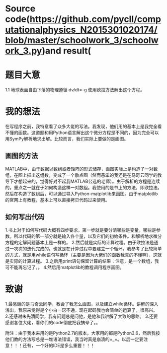 # Source code(https://github.com/pycll/computationalphysics_N2015301020174/blob/master/schoolwork_3/schoolwork_3.py)and result(

# 题目大意
1.1 地球表面自由下落的物理遵循 dv/dt=-g 使用欧拉方法解出这个方程。

# 我的想法
在写程序之前，我特意看了众多大佬的写法。我发现，他们用的基本上是我完全看不懂的函数。这道题和用Python语言解出这个微分方程是不同的，因为完全可以用SymPy解析地求出解。比较而言，我们实际上要做的是画图。
## 画图的方法
MATLAB中，由于数据以数组或者矩阵的形式储存，画图实际上是构造了一对数组，在图上描出这组数，变成了一个散点图（然而愚笨的我还是在马奇云同学的教导下才想起来的，觉得好对不起我MATLAB公选的老师）。由于解析的方程是连续的，重点之一就在于如何构造这样一对数组。我使用的是书上的方法，即欧拉法。
然后在构造了数组后，可以通过导入Python-matplotlib来画图。由于matplotlib的官网上有教程，基本上可以直接拷贝代码过来使用。
## 如何写出代码 
1.书上对于如何写代码大概有四步要求，第一步就是要分清哪些是变量，哪些是参数。所以代码的第一部分就是输入各个量，以及它们的初始条件。和解析地求微分方程的定解问题基本上是一样的。
2.然后就是实际的计算过程。由于欧拉法是通过一次次的迭代完成的。也就是在计算过程中要建立一个循环。我参考了比较简单的方式，就是用while语句写循环（主要是因为大佬们的函数我真的不懂啊），这就是实际的计算过程。
3.之后用print语句保留计算的结果：注意，是一个数组，我可不能再忘记了。。
4.然后用matplotlib的教程调用程序画图。

# 致谢
1.最感谢的是马奇云同学，教会了我怎么画图，以及建立while循环。讲解的深入浅出，我原来觉得是个小白一窍不通，现在起码我也会简单的运算了，很高兴。
2.还感谢朱先清同学，我有问题总是问他，是他和我讲解了大致的思路。
3.还要感谢各位大佬，看你们的code彻底把我搞晕了。。

附注：由于我本来用的是Python2.7的版本，大家用的都是Python3.6，然后我按他们教的方法写总是一堆语法错误，我当时真是崩溃的=_=。以后一定要注意！！！还有，一个好的IDE是多么重要！！！


